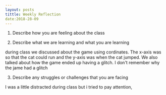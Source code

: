 ```yaml
---
layout: posts
tittle: Weekly Reflection
date:2018-28-09
---
```


1. Describe how you are feeling about the class




2. Describe what we are learning and what you are learning

 during class we discussed about the game using cordinates. The x-axis was so that the cat could run and the y-axis was when the cat jumped. 
 We also talked about how the game ended up having a glitch. I don't remember why the jame had a glitch 

3. Describe any struggles or challenges that you are facing
 
 I was a little distracted during class but i tried to pay attention, 
